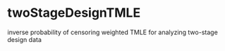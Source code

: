 # twoStageDesignTMLE
inverse probability of censoring weighted TMLE for analyzing two-stage design data
